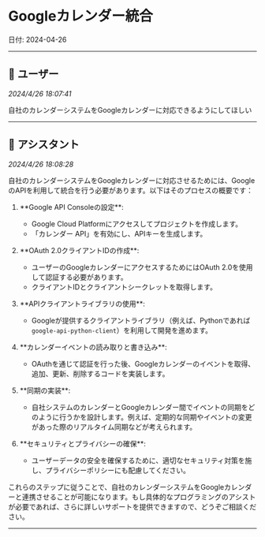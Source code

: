 # Googleカレンダー統合

日付: 2024-04-26

---

## 👤 ユーザー
*2024/4/26 18:07:41*

自社のカレンダーシステムをGoogleカレンダーに対応できるようにしてほしい

---

## 🤖 アシスタント
*2024/4/26 18:08:28*

自社のカレンダーシステムをGoogleカレンダーに対応させるためには、GoogleのAPIを利用して統合を行う必要があります。以下はそのプロセスの概要です：

1. \*\*Google API Consoleの設定\*\*:
   - Google Cloud Platformにアクセスしてプロジェクトを作成します。
   - 「カレンダー API」を有効にし、APIキーを生成します。

2. \*\*OAuth 2.0クライアントIDの作成\*\*:
   - ユーザーのGoogleカレンダーにアクセスするためにはOAuth 2.0を使用して認証する必要があります。
   - クライアントIDとクライアントシークレットを取得します。

3. \*\*APIクライアントライブラリの使用\*\*:
   - Googleが提供するクライアントライブラリ（例えば、Pythonであれば`google-api-python-client`）を利用して開発を進めます。

4. \*\*カレンダーイベントの読み取りと書き込み\*\*:
   - OAuthを通じて認証を行った後、Googleカレンダーのイベントを取得、追加、更新、削除するコードを実装します。

5. \*\*同期の実装\*\*:
   - 自社システムのカレンダーとGoogleカレンダー間でイベントの同期をどのように行うかを設計します。例えば、定期的な同期やイベントの変更があった際のリアルタイム同期などが考えられます。

6. \*\*セキュリティとプライバシーの確保\*\*:
   - ユーザーデータの安全を確保するために、適切なセキュリティ対策を施し、プライバシーポリシーにも配慮してください。

これらのステップに従うことで、自社のカレンダーシステムをGoogleカレンダーと連携させることが可能になります。もし具体的なプログラミングのアシストが必要であれば、さらに詳しいサポートを提供できますので、どうぞご相談ください。

---
